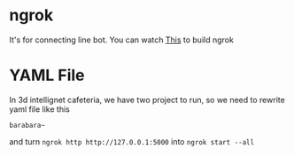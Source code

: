 # ngrok
It's for connecting line bot.
You can watch [This](https://steam.oxxostudio.tw/category/python/example/ngrok.html#google_vignette) to build ngrok

# YAML File
In 3d intellignet cafeteria, we have two project to run, so we need to rewrite yaml file like this
```
barabara~
```
and turn ```ngrok http http://127.0.0.1:5000``` into ```ngrok start --all```
